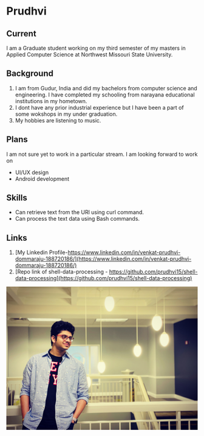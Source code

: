 # Prudhvi 

## Current
I am a Graduate student working on my third semester of my masters in Applied Computer Science at Northwest Missouri State University.
## Background
1. I am from Gudur, India and did my bachelors from computer science and engineering. I have completed my schooling from narayana educational institutions in my hometown. 
1. I dont have any prior industrial experience but I have been a part of some wokshops in my under graduation.
1. My hobbies are listening to music.

## Plans
I am not sure yet to work in a particular stream. I am looking forward to work on
- UI/UX design
- Android development

## Skills
- Can retrieve text from the URl using curl command.
- Can process the text data using Bash commands.
## Links
1. [My Linkedin Profile-https://www.linkedin.com/in/venkat-prudhvi-dommaraju-188720186/](https://www.linkedin.com/in/venkat-prudhvi-dommaraju-188720186/)
1. [Repo link of shell-data-processing - https://github.com/prudhvi15/shell-data-processing](https://github.com/prudhvi15/shell-data-processing)

![](prudhvi.jpg)
